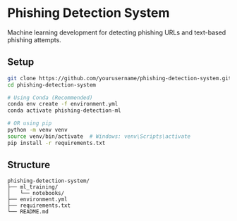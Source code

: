 # Phishing Detection System

Machine learning development for detecting phishing URLs and text-based phishing attempts.

## Setup
```bash
git clone https://github.com/yourusername/phishing-detection-system.git
cd phishing-detection-system

# Using Conda (Recommended)
conda env create -f environment.yml
conda activate phishing-detection-ml

# OR using pip
python -m venv venv
source venv/bin/activate  # Windows: venv\Scripts\activate
pip install -r requirements.txt
```

## Structure
```
phishing-detection-system/
├── ml_training/
│   └── notebooks/
├── environment.yml
├── requirements.txt
└── README.md
```